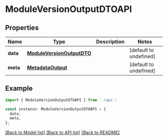 # ModuleVersionOutputDTOAPI

## Properties

| Name     | Type                                                    | Description | Notes                  |
| -------- | ------------------------------------------------------- | ----------- | ---------------------- |
| **data** | [**ModuleVersionOutputDTO**](ModuleVersionOutputDTO.md) |             | [default to undefined] |
| **meta** | [**MetadataOutput**](MetadataOutput.md)                 |             | [default to undefined] |

## Example

```typescript
import { ModuleVersionOutputDTOAPI } from './api';

const instance: ModuleVersionOutputDTOAPI = {
  data,
  meta,
};
```

[[Back to Model list]](../README.md#documentation-for-models) [[Back to API list]](../README.md#documentation-for-api-endpoints) [[Back to README]](../README.md)
